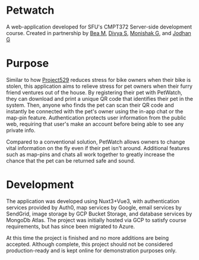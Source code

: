 # Petwatch

A web-application developed for SFU's CMPT372 Server-side development course. Created in partnership by [Bea M](https://github.com/Q-Bea), [Divya S](https://github.com/divyasoneji), [Monishak G](https://github.com/MonishkaG), and [Jodhan G](https://github.com/jodhangill)

# Purpose

Similar to how [Project529](https://project529.com) reduces stress for bike owners when their bike is stolen, this application aims to relieve stress for pet owners when their furry friend ventures out of the house. By registering their pet with PetWatch, they can download and print a unique QR code that identifies their pet in the system. Then, anyone who finds the pet can scan their QR code and instantly be connected with the pet's owner using the in-app chat or the map-pin feature. Authentication protects user information from the public web, requiring that user's make an account before being able to see any private info.

Compared to a conventional solution, PetWatch allows owners to change vital information on the fly even if their pet isn't around. Additional features such as map-pins and chats all work together to greatly increase the chance that the pet can be returned safe and sound.

# Development

The application was developed using Nuxt3+Vue3, with authentication services provided by Auth0, map services by Google, email services by SendGrid, image storage by GCP Bucket Storage, and database services by MongoDb Atlas. The project was initially hosted via GCP to satisfy course requirements, but has since been migrated to Azure.

At this time the project is finished and no more additions are being accepted. Although complete, this project should not be considered production-ready and is kept online for demonstration purposes only.
